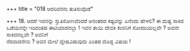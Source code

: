 +++
title = "018 ಆದರಿವನನು ತುತಿಸುವೊಡೆ"

+++
18. ಆದರೆ ಇವನನ್ನು ಸ್ತುತಿಸೋಣವೆಂದರೆ ಅನಂತರದ ಕಷ್ಟವನ್ನು ಏನೆಂದು ಹೇಳಲಿ? ಈ ದುಷ್ಟ ಸಾಕಿದ ಒಡೆಯನನ್ನೇ ಇರಿದಂತಹ ಈಟಿಯಾದನಲ್ಲಾ ! ಇವನ ತಾಯಿ ದೇವಕಿ  ಕಂಸನಿಗೆ ಸೋದರಿಯಲ್ಲವೇ ? ಅವನೇ ಸಾಕಿದನಲ್ಲವೇ ? ಅವನಿಗೆ   
ನೆರವಾದನೇನು ? ಅವನ ಮೇಲೆ ದ್ವೇಷವಿಡುವುದು ಎಂತಹ ದೊಡ್ಡ ವಿಷಯ !